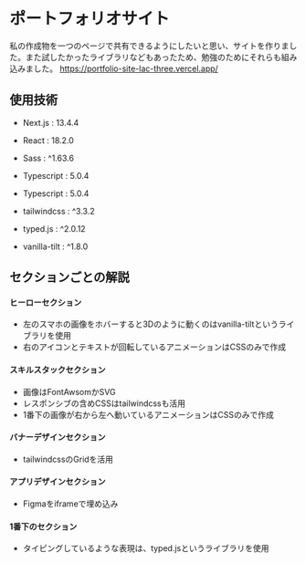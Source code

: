 
# ポートフォリオサイト

私の作成物を一つのページで共有できるようにしたいと思い、サイトを作りました。また試したかったライブラリなどもあったため、勉強のためにそれらも組み込みました。
https://portfolio-site-lac-three.vercel.app/

## 使用技術

- Next.js : 13.4.4
- React : 18.2.0
- Sass : ^1.63.6
- Typescript : 5.0.4
- Typescript : 5.0.4
- tailwindcss : ^3.3.2

- typed.js : ^2.0.12
- vanilla-tilt : ^1.8.0

## セクションごとの解説
#### ヒーローセクション
- 左のスマホの画像をホバーすると3Dのように動くのはvanilla-tiltというライブラリを使用
- 右のアイコンとテキストが回転しているアニメーションはCSSのみで作成

#### スキルスタックセクション
- 画像はFontAwsomかSVG
- レスポンシブの含めCSSはtailwindcssも活用
- 1番下の画像が右から左へ動いているアニメーションはCSSのみで作成

#### バナーデザインセクション
- tailwindcssのGridを活用

#### アプリデザインセクション
- Figmaをiframeで埋め込み

#### 1番下のセクション
- タイピングしているような表現は、typed.jsというライブラリを使用
